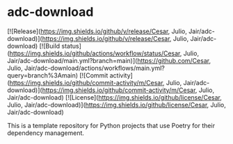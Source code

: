 # adc-download

[![Release](https://img.shields.io/github/v/release/Cesar, Julio, Jair/adc-download)](https://img.shields.io/github/v/release/Cesar, Julio, Jair/adc-download)
[![Build status](https://img.shields.io/github/actions/workflow/status/Cesar, Julio, Jair/adc-download/main.yml?branch=main)](https://github.com/Cesar, Julio, Jair/adc-download/actions/workflows/main.yml?query=branch%3Amain)
[![Commit activity](https://img.shields.io/github/commit-activity/m/Cesar, Julio, Jair/adc-download)](https://img.shields.io/github/commit-activity/m/Cesar, Julio, Jair/adc-download)
[![License](https://img.shields.io/github/license/Cesar, Julio, Jair/adc-download)](https://img.shields.io/github/license/Cesar, Julio, Jair/adc-download)

This is a template repository for Python projects that use Poetry for their dependency management.
